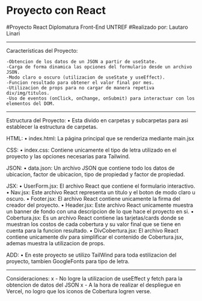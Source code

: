 # Proyecto con React

#Proyecto React Diplomatura Front-End UNTREF
#Realizado por: Lautaro Linari

---------------------------------------------------------------------------------------------------------------------
Características del Proyecto:

    -Obtencion de los datos de un JSON a partir de useState.
    -Carga de forma dinamica las opciones del formulario desde un archivo JSON.
    -Modo claro o oscuro (utilizacion de useState y useEffect).
    -Funcion resultado para obtener el valor final por mes.
    -Utilizacion de props para no cargar de manera repetiva div/img/titulos.
    -Uso de eventos (onClick, onChange, onSubmit) para interactuar con los elementos del DOM.

---------------------------------------------------------------------------------------------------------------------
Estructura del Proyecto: 
    • Esta divido en carpetas y subcarpetas para asi establecer la estructura de carpetas.

HTML:
    • index.html: La página principal que se renderiza mediante main.jsx

CSS:
    • index.css: Contiene unicamente el tipo de letra utilizado en el proyecto y las opciones necesarias para Tailwind.

JSON:
    • data.json: Un archivo JSON que contiene todo los datos de ubicacion, factor de ubicacion, tipo de propiedad y factor de propiedad.

JSX:
    • UserForm.jsx: El archivo React que contiene el formulario interactivo.
    • Nav.jsx: Este archivo React representa un titulo y el boton de modo claro u oscuro.
    • Footer.jsx: El archivo React contiene unicamente la firma del creador del proyecto.
    • Header.jsx: Este archivo React unicamente muestra un banner de fondo con una descripcion de lo que hace el proyecto en si.
    • Cobertura.jsx: Es un archivo React contiene las tarjetas/cards donde se muestran los costos de cada cobertura y su valor final que se tiene en cuenta para la funcion resultado.
    • DivCobertura.jsx: El archivo React contiene unicamente div para simplificar el contenido de Cobertura.jsx, ademas muestra la utilizacion de props.

ADD:
    • En este proyecto se utilizo TailWind para toda estilizacion del proyecto, tambien GoogleFonts para tipo de letra.

---------------------------------------------------------------------------------------------------------------------
Consideraciones: 
x - No logre la utilizacion de useEffect y fetch para la obtencion de datos del JSON
x - A la hora de realizar el despliegue en Vercel, no logro que los iconos de Cobertura logren verse.